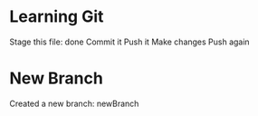 # Learning Git
Stage this file: done
Commit it
Push it
Make changes
Push again

# New Branch
Created a new branch: newBranch